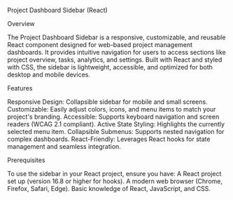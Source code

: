 Project Dashboard Sidebar (React)

Overview

The Project Dashboard Sidebar is a responsive, customizable, and reusable React component designed for web-based project management dashboards. It provides intuitive navigation for users to access sections like project overview, tasks, analytics, and settings. Built with React and styled with CSS, the sidebar is lightweight, accessible, and optimized for both desktop and mobile devices.

Features

Responsive Design: Collapsible sidebar for mobile and small screens.
Customizable: Easily adjust colors, icons, and menu items to match your project's branding.
Accessible: Supports keyboard navigation and screen readers (WCAG 2.1 compliant).
Active State Styling: Highlights the currently selected menu item.
Collapsible Submenus: Supports nested navigation for complex dashboards.
React-Friendly: Leverages React hooks for state management and seamless integration.

Prerequisites

To use the sidebar in your React project, ensure you have:
A React project set up (version 16.8 or higher for hooks).
A modern web browser (Chrome, Firefox, Safari, Edge).
Basic knowledge of React, JavaScript, and CSS.




